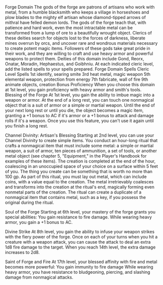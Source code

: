 Forge Domain
The gods of the forge are patrons of artisans who work with metal, from a humble blacksmith who keeps a village in horseshoes and plow blades to the mighty elf artisan whose diamond-tipped arrows of mithral have felled demon lords. The gods of the forge teach that, with patience and hard work, even the most intractable metal can be transformed from a lump of ore to a beautifully wrought object. Clerics of these deities search for objects lost to the forces of darkness, liberate mines overrun by orcs, and uncover rare and wondrous materials necessary to create potent magic items. Followers of these gods take great pride in their work, and they are willing to craft and use heavy armor and powerful weapons to protect them. Deities of this domain include Gond, Reorx, Onatar, Moradin, Hephaestus, and Goibhniu.
At each indicated cleric level, add the listed spells to your spells prepared.
Forge Domain Spells
Cleric Level	Spells
1st	identify, searing smite
3rd	heat metal, magic weapon
5th	elemental weapon, protection from energy
7th	fabricate, wall of fire
9th	animate objects, creation
Bonus Proficiency
When you choose this domain at 1st level, you gain proficiency with heavy armor and smith's tools.
Blessing of the Forge
At 1st level, you gain the ability to imbue magic into a weapon or armor. At the end of a long rest, you can touch one nonmagical object that is a suit of armor or a simple or martial weapon. Until the end of your next long rest or until you die, the object becomes a magic item, granting a +1 bonus to AC if it's armor or a +1 bonus to attack and damage rolls if it's a weapon.
Once you use this feature, you can't use it again until you finish a long rest.

Channel Divinity: Artisan's Blessing
Starting at 2nd level, you can use your Channel Divinity to create simple items.
You conduct an hour-long ritual that crafts a nonmagical item that must include some metal: a simple or martial weapon, a suit of armor, ten pieces of ammunition, a set of tools, or another metal object (see chapter 5, "Equipment," in the Player's Handbook for examples of these items). The creation is completed at the end of the hour, coalescing in an unoccupied space of your choice on a surface within 5 feet of you.
The thing you create can be something that is worth no more than 100 gp. As part of this ritual, you must lay out metal, which can include coins, with a value equal to the creation. The metal irretrievably coalesces and transforms into the creation at the ritual's end, magically forming even nonmetal parts of the creation. The ritual can create a duplicate of a nonmagical item that contains metal, such as a key, if you possess the original during the ritual.

Soul of the Forge
Starting at 6th level, your mastery of the forge grants you special abilities:
You gain resistance to fire damage.
While wearing heavy armor, you gain a +1 bonus to AC.

Divine Strike
At 8th level, you gain the ability to infuse your weapon strikes with the fiery power of the forge. Once on each of your turns when you hit a creature with a weapon attack, you can cause the attack to deal an extra 1d8 fire damage to the target. When you reach 14th level, the extra damage increases to 2d8.

Saint of Forge and Fire
At 17th level, your blessed affinity with fire and metal becomes more powerful:
You gain immunity to fire damage
While wearing heavy armor, you have resistance to bludgeoning, piercing, and slashing damage from nonmagical attacks.
